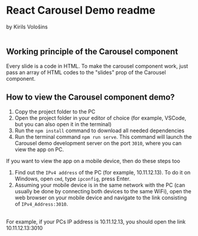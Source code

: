 # React Carousel Demo readme 
by Kirils Vološins
<br>
<br>
## Working principle of the Carousel component
Every slide is a code in HTML. To make the carousel component work, just pass an array of HTML codes to the "slides" prop of the Carousel component.
<br>

## How to view the Carousel component demo?
1. Copy the project folder to the PC
1. Open the project folder in your editor of choice (for example, VSCode, but you can also open it in the terminal)
1. Run the ```npm install``` command to download all needed dependencies
1. Run the terminal command ```npm run serve```. This command will launch the Carousel demo development server on the port ```3010```, where you can view the app on PC.

If you want to view the app on a mobile device, then do these steps too
1. Find out the ```IPv4 address``` of the PC (for example, 10.11.12.13). To do it on Windows, open ```cmd```, type ```ipconfig```, press Enter.
1. Assuming your mobile device is in the same network with the PC (can usually be done by connecting both devices to the same WiFi), open the web browser on your mobile device and navigate to the link consisting of ```IPv4_Address:3010```.
<br>
For example, if your PCs IP address is 10.11.12.13, you should open the link 10.11.12.13:3010